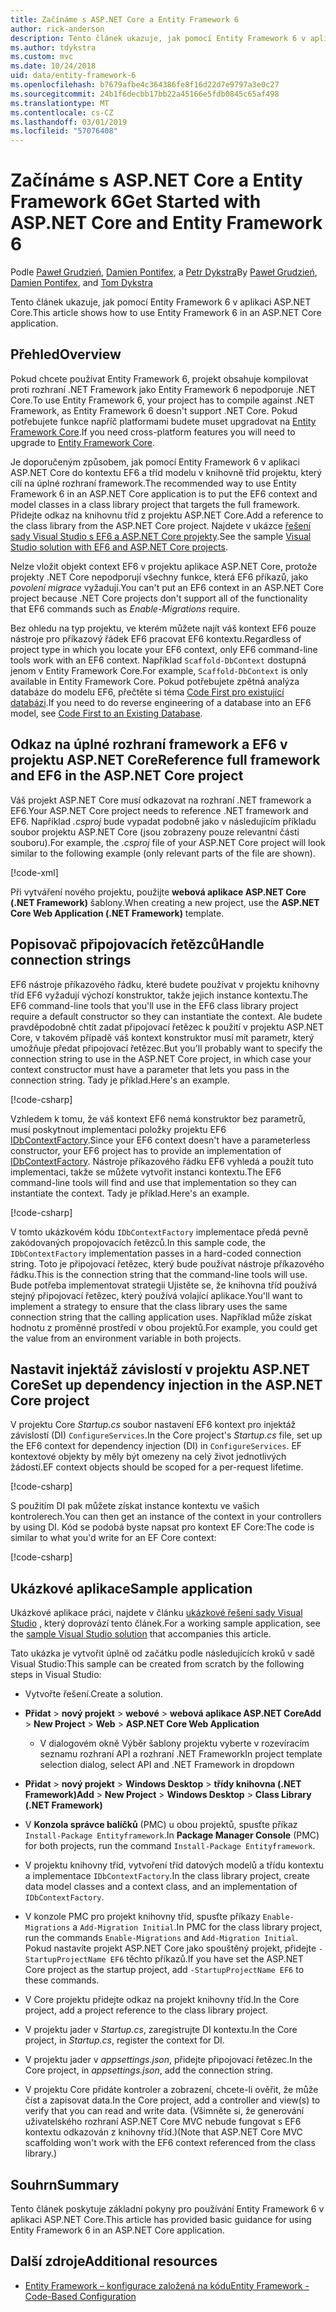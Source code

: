 ```yaml
---
title: Začínáme s ASP.NET Core a Entity Framework 6
author: rick-anderson
description: Tento článek ukazuje, jak pomocí Entity Framework 6 v aplikaci ASP.NET Core.
ms.author: tdykstra
ms.custom: mvc
ms.date: 10/24/2018
uid: data/entity-framework-6
ms.openlocfilehash: b7679afbe4c364386fe8f16d22d7e9797a3e0c27
ms.sourcegitcommit: 24b1f6decbb17bb22a45166e5fdb0845c65af498
ms.translationtype: MT
ms.contentlocale: cs-CZ
ms.lasthandoff: 03/01/2019
ms.locfileid: "57076408"
---
```

# <a name="get-started-with-aspnet-core-and-entity-framework-6"></a><span data-ttu-id="73eea-103">Začínáme s ASP.NET Core a Entity Framework 6</span><span class="sxs-lookup"><span data-stu-id="73eea-103">Get Started with ASP.NET Core and Entity Framework 6</span></span>

<span data-ttu-id="73eea-104">Podle [Paweł Grudzień](https://github.com/pgrudzien12), [Damien Pontifex](https://github.com/DamienPontifex), a [Petr Dykstra](https://github.com/tdykstra)</span><span class="sxs-lookup"><span data-stu-id="73eea-104">By [Paweł Grudzień](https://github.com/pgrudzien12), [Damien Pontifex](https://github.com/DamienPontifex), and [Tom Dykstra](https://github.com/tdykstra)</span></span>

<span data-ttu-id="73eea-105">Tento článek ukazuje, jak pomocí Entity Framework 6 v aplikaci ASP.NET Core.</span><span class="sxs-lookup"><span data-stu-id="73eea-105">This article shows how to use Entity Framework 6 in an ASP.NET Core application.</span></span>

## <a name="overview"></a><span data-ttu-id="73eea-106">Přehled</span><span class="sxs-lookup"><span data-stu-id="73eea-106">Overview</span></span>

<span data-ttu-id="73eea-107">Pokud chcete používat Entity Framework 6, projekt obsahuje kompilovat proti rozhraní .NET Framework jako Entity Framework 6 nepodporuje .NET Core.</span><span class="sxs-lookup"><span data-stu-id="73eea-107">To use Entity Framework 6, your project has to compile against .NET Framework, as Entity Framework 6 doesn't support .NET Core.</span></span> <span data-ttu-id="73eea-108">Pokud potřebujete funkce napříč platformami budete muset upgradovat na [Entity Framework Core](/ef/).</span><span class="sxs-lookup"><span data-stu-id="73eea-108">If you need cross-platform features you will need to upgrade to [Entity Framework Core](/ef/).</span></span>

<span data-ttu-id="73eea-109">Je doporučeným způsobem, jak pomocí Entity Framework 6 v aplikaci ASP.NET Core do kontextu EF6 a tříd modelu v knihovně tříd projektu, který cílí na úplné rozhraní framework.</span><span class="sxs-lookup"><span data-stu-id="73eea-109">The recommended way to use Entity Framework 6 in an ASP.NET Core application is to put the EF6 context and model classes in a class library project that targets the full framework.</span></span> <span data-ttu-id="73eea-110">Přidejte odkaz na knihovnu tříd z projektu ASP.NET Core.</span><span class="sxs-lookup"><span data-stu-id="73eea-110">Add a reference to the class library from the ASP.NET Core project.</span></span> <span data-ttu-id="73eea-111">Najdete v ukázce [řešení sady Visual Studio s EF6 a ASP.NET Core projekty](https://github.com/aspnet/Docs/tree/master/aspnetcore/data/entity-framework-6/sample/).</span><span class="sxs-lookup"><span data-stu-id="73eea-111">See the sample [Visual Studio solution with EF6 and ASP.NET Core projects](https://github.com/aspnet/Docs/tree/master/aspnetcore/data/entity-framework-6/sample/).</span></span>

<span data-ttu-id="73eea-112">Nelze vložit objekt context EF6 v projektu aplikace ASP.NET Core, protože projekty .NET Core nepodporují všechny funkce, která EF6 příkazů, jako *povolení migrace* vyžadují.</span><span class="sxs-lookup"><span data-stu-id="73eea-112">You can't put an EF6 context in an ASP.NET Core project because .NET Core projects don't support all of the functionality that EF6 commands such as *Enable-Migrations* require.</span></span>

<span data-ttu-id="73eea-113">Bez ohledu na typ projektu, ve kterém můžete najít váš kontext EF6 pouze nástroje pro příkazový řádek EF6 pracovat EF6 kontextu.</span><span class="sxs-lookup"><span data-stu-id="73eea-113">Regardless of project type in which you locate your EF6 context, only EF6 command-line tools work with an EF6 context.</span></span> <span data-ttu-id="73eea-114">Například `Scaffold-DbContext` dostupná jenom v Entity Framework Core.</span><span class="sxs-lookup"><span data-stu-id="73eea-114">For example, `Scaffold-DbContext` is only available in Entity Framework Core.</span></span> <span data-ttu-id="73eea-115">Pokud potřebujete zpětná analýza databáze do modelu EF6, přečtěte si téma [Code First pro existující databázi](https://msdn.microsoft.com/jj200620).</span><span class="sxs-lookup"><span data-stu-id="73eea-115">If you need to do reverse engineering of a database into an EF6 model, see [Code First to an Existing Database](https://msdn.microsoft.com/jj200620).</span></span>

## <a name="reference-full-framework-and-ef6-in-the-aspnet-core-project"></a><span data-ttu-id="73eea-116">Odkaz na úplné rozhraní framework a EF6 v projektu ASP.NET Core</span><span class="sxs-lookup"><span data-stu-id="73eea-116">Reference full framework and EF6 in the ASP.NET Core project</span></span>

<span data-ttu-id="73eea-117">Váš projekt ASP.NET Core musí odkazovat na rozhraní .NET framework a EF6.</span><span class="sxs-lookup"><span data-stu-id="73eea-117">Your ASP.NET Core project needs to reference .NET framework and EF6.</span></span> <span data-ttu-id="73eea-118">Například *.csproj* bude vypadat podobně jako v následujícím příkladu soubor projektu ASP.NET Core (jsou zobrazeny pouze relevantní části souboru).</span><span class="sxs-lookup"><span data-stu-id="73eea-118">For example, the *.csproj* file of your ASP.NET Core project will look similar to the following example (only relevant parts of the file are shown).</span></span>

[!code-xml[](entity-framework-6/sample/MVCCore/MVCCore.csproj?range=3-9&highlight=2)]

<span data-ttu-id="73eea-119">Při vytváření nového projektu, použijte **webová aplikace ASP.NET Core (.NET Framework)** šablony.</span><span class="sxs-lookup"><span data-stu-id="73eea-119">When creating a new project, use the **ASP.NET Core Web Application (.NET Framework)** template.</span></span>

## <a name="handle-connection-strings"></a><span data-ttu-id="73eea-120">Popisovač připojovacích řetězců</span><span class="sxs-lookup"><span data-stu-id="73eea-120">Handle connection strings</span></span>

<span data-ttu-id="73eea-121">EF6 nástroje příkazového řádku, které budete používat v projektu knihovny tříd EF6 vyžadují výchozí konstruktor, takže jejich instance kontextu.</span><span class="sxs-lookup"><span data-stu-id="73eea-121">The EF6 command-line tools that you'll use in the EF6 class library project require a default constructor so they can instantiate the context.</span></span> <span data-ttu-id="73eea-122">Ale budete pravděpodobně chtít zadat připojovací řetězec k použití v projektu ASP.NET Core, v takovém případě váš kontext konstruktor musí mít parametr, který umožňuje předat připojovací řetězec.</span><span class="sxs-lookup"><span data-stu-id="73eea-122">But you'll probably want to specify the connection string to use in the ASP.NET Core project, in which case your context constructor must have a parameter that lets you pass in the connection string.</span></span> <span data-ttu-id="73eea-123">Tady je příklad.</span><span class="sxs-lookup"><span data-stu-id="73eea-123">Here's an example.</span></span>

[!code-csharp[](entity-framework-6/sample/EF6/SchoolContext.cs?name=snippet_Constructor)]

<span data-ttu-id="73eea-124">Vzhledem k tomu, že váš kontext EF6 nemá konstruktor bez parametrů, musí poskytnout implementaci položky projektu EF6 [IDbContextFactory](https://msdn.microsoft.com/library/hh506876).</span><span class="sxs-lookup"><span data-stu-id="73eea-124">Since your EF6 context doesn't have a parameterless constructor, your EF6 project has to provide an implementation of [IDbContextFactory](https://msdn.microsoft.com/library/hh506876).</span></span> <span data-ttu-id="73eea-125">Nástroje příkazového řádku EF6 vyhledá a použít tuto implementaci, takže se můžete vytvořit instanci kontextu.</span><span class="sxs-lookup"><span data-stu-id="73eea-125">The EF6 command-line tools will find and use that implementation so they can instantiate the context.</span></span> <span data-ttu-id="73eea-126">Tady je příklad.</span><span class="sxs-lookup"><span data-stu-id="73eea-126">Here's an example.</span></span>

[!code-csharp[](entity-framework-6/sample/EF6/SchoolContextFactory.cs?name=snippet_IDbContextFactory)]

<span data-ttu-id="73eea-127">V tomto ukázkovém kódu `IDbContextFactory` implementace předá pevně zakódovaných propojovacích řetězců.</span><span class="sxs-lookup"><span data-stu-id="73eea-127">In this sample code, the `IDbContextFactory` implementation passes in a hard-coded connection string.</span></span> <span data-ttu-id="73eea-128">Toto je připojovací řetězec, který bude používat nástroje příkazového řádku.</span><span class="sxs-lookup"><span data-stu-id="73eea-128">This is the connection string that the command-line tools will use.</span></span> <span data-ttu-id="73eea-129">Bude potřeba implementovat strategii Ujistěte se, že knihovna tříd používá stejný připojovací řetězec, který používá volající aplikace.</span><span class="sxs-lookup"><span data-stu-id="73eea-129">You'll want to implement a strategy to ensure that the class library uses the same connection string that the calling application uses.</span></span> <span data-ttu-id="73eea-130">Například může získat hodnotu z proměnné prostředí v obou projektů.</span><span class="sxs-lookup"><span data-stu-id="73eea-130">For example, you could get the value from an environment variable in both projects.</span></span>

## <a name="set-up-dependency-injection-in-the-aspnet-core-project"></a><span data-ttu-id="73eea-131">Nastavit injektáž závislostí v projektu ASP.NET Core</span><span class="sxs-lookup"><span data-stu-id="73eea-131">Set up dependency injection in the ASP.NET Core project</span></span>

<span data-ttu-id="73eea-132">V projektu Core *Startup.cs* soubor nastavení EF6 kontext pro injektáž závislostí (DI) `ConfigureServices`.</span><span class="sxs-lookup"><span data-stu-id="73eea-132">In the Core project's *Startup.cs* file, set up the EF6 context for dependency injection (DI) in `ConfigureServices`.</span></span> <span data-ttu-id="73eea-133">EF kontextové objekty by měly být omezeny na celý život jednotlivých žádostí.</span><span class="sxs-lookup"><span data-stu-id="73eea-133">EF context objects should be scoped for a per-request lifetime.</span></span>

[!code-csharp[](entity-framework-6/sample/MVCCore/Startup.cs?name=snippet_ConfigureServices&highlight=5)]

<span data-ttu-id="73eea-134">S použitím DI pak můžete získat instance kontextu ve vašich kontrolerech.</span><span class="sxs-lookup"><span data-stu-id="73eea-134">You can then get an instance of the context in your controllers by using DI.</span></span> <span data-ttu-id="73eea-135">Kód se podobá byste napsat pro kontext EF Core:</span><span class="sxs-lookup"><span data-stu-id="73eea-135">The code is similar to what you'd write for an EF Core context:</span></span>

[!code-csharp[](entity-framework-6/sample/MVCCore/Controllers/StudentsController.cs?name=snippet_ContextInController)]

## <a name="sample-application"></a><span data-ttu-id="73eea-136">Ukázkové aplikace</span><span class="sxs-lookup"><span data-stu-id="73eea-136">Sample application</span></span>

<span data-ttu-id="73eea-137">Ukázkové aplikace práci, najdete v článku [ukázkové řešení sady Visual Studio](https://github.com/aspnet/Docs/tree/master/aspnetcore/data/entity-framework-6/sample/) , který doprovází tento článek.</span><span class="sxs-lookup"><span data-stu-id="73eea-137">For a working sample application, see the [sample Visual Studio solution](https://github.com/aspnet/Docs/tree/master/aspnetcore/data/entity-framework-6/sample/) that accompanies this article.</span></span>

<span data-ttu-id="73eea-138">Tato ukázka je vytvořit úplně od začátku podle následujících kroků v sadě Visual Studio:</span><span class="sxs-lookup"><span data-stu-id="73eea-138">This sample can be created from scratch by the following steps in Visual Studio:</span></span>

* <span data-ttu-id="73eea-139">Vytvořte řešení.</span><span class="sxs-lookup"><span data-stu-id="73eea-139">Create a solution.</span></span>

* <span data-ttu-id="73eea-140">**Přidat** > **nový projekt** > **webové** > **webová aplikace ASP.NET Core**</span><span class="sxs-lookup"><span data-stu-id="73eea-140">**Add** > **New Project** > **Web** > **ASP.NET Core Web Application**</span></span>
  * <span data-ttu-id="73eea-141">V dialogovém okně Výběr šablony projektu vyberte v rozevíracím seznamu rozhraní API a rozhraní .NET Framework</span><span class="sxs-lookup"><span data-stu-id="73eea-141">In project template selection dialog, select API and .NET Framework in dropdown</span></span>

* <span data-ttu-id="73eea-142">**Přidat** > **nový projekt** > **Windows Desktop** > **třídy knihovna (.NET Framework)**</span><span class="sxs-lookup"><span data-stu-id="73eea-142">**Add** > **New Project** > **Windows Desktop** > **Class Library (.NET Framework)**</span></span>

* <span data-ttu-id="73eea-143">V **Konzola správce balíčků** (PMC) u obou projektů, spusťte příkaz `Install-Package Entityframework`.</span><span class="sxs-lookup"><span data-stu-id="73eea-143">In **Package Manager Console** (PMC) for both projects, run the command `Install-Package Entityframework`.</span></span>

* <span data-ttu-id="73eea-144">V projektu knihovny tříd, vytvoření tříd datových modelů a třídu kontextu a implementace `IDbContextFactory`.</span><span class="sxs-lookup"><span data-stu-id="73eea-144">In the class library project, create data model classes and a context class, and an implementation of `IDbContextFactory`.</span></span>

* <span data-ttu-id="73eea-145">V konzole PMC pro projekt knihovny tříd, spusťte příkazy `Enable-Migrations` a `Add-Migration Initial`.</span><span class="sxs-lookup"><span data-stu-id="73eea-145">In PMC for the class library project, run the commands `Enable-Migrations` and `Add-Migration Initial`.</span></span> <span data-ttu-id="73eea-146">Pokud nastavíte projekt ASP.NET Core jako spouštěný projekt, přidejte `-StartupProjectName EF6` těchto příkazů.</span><span class="sxs-lookup"><span data-stu-id="73eea-146">If you have set the ASP.NET Core project as the startup project, add `-StartupProjectName EF6` to these commands.</span></span>

* <span data-ttu-id="73eea-147">V Core projektu přidejte odkaz na projekt knihovny tříd.</span><span class="sxs-lookup"><span data-stu-id="73eea-147">In the Core project, add a project reference to the class library project.</span></span>

* <span data-ttu-id="73eea-148">V projektu jader v *Startup.cs*, zaregistrujte DI kontextu.</span><span class="sxs-lookup"><span data-stu-id="73eea-148">In the Core project, in *Startup.cs*, register the context for DI.</span></span>

* <span data-ttu-id="73eea-149">V projektu jader v *appsettings.json*, přidejte připojovací řetězec.</span><span class="sxs-lookup"><span data-stu-id="73eea-149">In the Core project, in *appsettings.json*, add the connection string.</span></span>

* <span data-ttu-id="73eea-150">V projektu Core přidáte kontroler a zobrazení, chcete-li ověřit, že může číst a zapisovat data.</span><span class="sxs-lookup"><span data-stu-id="73eea-150">In the Core project, add a controller and view(s) to verify that you can read and write data.</span></span> <span data-ttu-id="73eea-151">(Všimněte si, že generování uživatelského rozhraní ASP.NET Core MVC nebude fungovat s EF6 kontextu odkazován z knihovny tříd.)</span><span class="sxs-lookup"><span data-stu-id="73eea-151">(Note that ASP.NET Core MVC scaffolding won't work with the EF6 context referenced from the class library.)</span></span>

## <a name="summary"></a><span data-ttu-id="73eea-152">Souhrn</span><span class="sxs-lookup"><span data-stu-id="73eea-152">Summary</span></span>

<span data-ttu-id="73eea-153">Tento článek poskytuje základní pokyny pro používání Entity Framework 6 v aplikaci ASP.NET Core.</span><span class="sxs-lookup"><span data-stu-id="73eea-153">This article has provided basic guidance for using Entity Framework 6 in an ASP.NET Core application.</span></span>

## <a name="additional-resources"></a><span data-ttu-id="73eea-154">Další zdroje</span><span class="sxs-lookup"><span data-stu-id="73eea-154">Additional resources</span></span>

* [<span data-ttu-id="73eea-155">Entity Framework – konfigurace založená na kódu</span><span class="sxs-lookup"><span data-stu-id="73eea-155">Entity Framework - Code-Based Configuration</span></span>](https://msdn.microsoft.com/data/jj680699.aspx)
